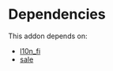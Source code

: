 # Dependencies

This addon depends on:

- [l10n_fi](../../odoo-bringout-oca-ocb-l10n_fi)
- [sale](../../odoo-bringout-oca-ocb-sale)
